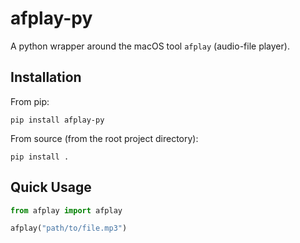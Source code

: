 # afplay-py

A python wrapper around the macOS tool `afplay` (audio-file player).

## Installation

From pip:

```shell
pip install afplay-py
```

From source (from the root project directory):

```shell
pip install .
```

## Quick Usage

```python
from afplay import afplay

afplay("path/to/file.mp3")
```
